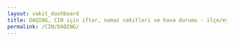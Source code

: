 ```yaml
---
layout: vakit_dashboard
title: DAQING, CIN için iftar, namaz vakitleri ve hava durumu - ilçe/eyalet seç
permalink: /CIN/DAQING/
---
```


<script type="text/javascript">
  var GLOBAL_COUNTRY = 'CIN';
  var GLOBAL_CITY = 'DAQING';
  var GLOBAL_STATE = '';
  var lat = 72;
  var lon = 21;
</script>
